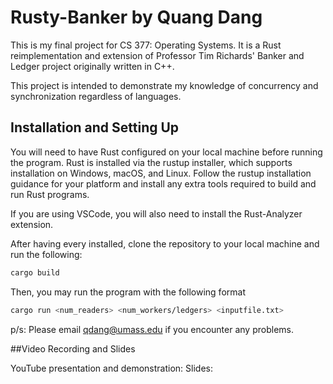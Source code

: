 # Rusty-Banker by Quang Dang

This is my final project for CS 377: Operating Systems. It is a Rust reimplementation and extension of Professor Tim Richards' Banker and Ledger project originally written in C++.

This project is intended to demonstrate my knowledge of concurrency and synchronization regardless of languages. 

## Installation and Setting Up
You will need to have Rust configured on your local machine before running the program. Rust is installed via the rustup installer, which supports installation on Windows, macOS, and Linux. Follow the rustup installation guidance for your platform and install any extra tools required to build and run Rust programs.

If you are using VSCode, you will also need to install the Rust-Analyzer extension.

After having every installed, clone the repository to your local machine and run the following:

```bash
cargo build
```

Then, you may run the program with the following format 
```bash 
cargo run <num_readers> <num_workers/ledgers> <inputfile.txt>
```
p/s: Please email qdang@umass.edu if you encounter any problems.

##Video Recording and Slides

YouTube presentation and demonstration: 
Slides: 
